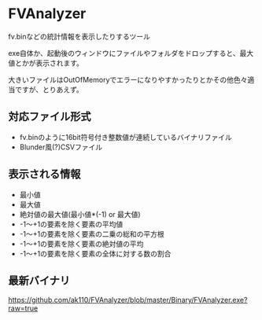 FVAnalyzer
==========

fv.binなどの統計情報を表示したりするツール


exe自体か、起動後のウィンドウにファイルやフォルダをドロップすると、最大値とかが表示されます。

大きいファイルはOutOfMemoryでエラーになりやすかったりとかその他色々適当ですが、とりあえず。


対応ファイル形式
-----
- fv.binのように16bit符号付き整数値が連続しているバイナリファイル
- Blunder風(?)CSVファイル


表示される情報
-----
- 最小値
- 最大値
- 絶対値の最大値(最小値*(-1) or 最大値)
- -1～+1の要素を除く要素の平均値
- -1～+1の要素を除く要素の二乗の総和の平方根
- -1～+1の要素を除く要素の絶対値の平均
- -1～+1の要素を除く要素の全体に対する数の割合



最新バイナリ
------
https://github.com/ak110/FVAnalyzer/blob/master/Binary/FVAnalyzer.exe?raw=true
